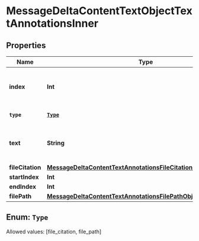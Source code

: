 

# MessageDeltaContentTextObjectTextAnnotationsInner


## Properties

Name | Type | Description | Notes
------------ | ------------- | ------------- | -------------
**index** | **Int** | The index of the annotation in the text content part. | 
**`type`** | [**`Type`**](#`Type`) | Always &#x60;file_citation&#x60;. | 
**text** | **String** | The text in the message content that needs to be replaced. |  [optional]
**fileCitation** | [**MessageDeltaContentTextAnnotationsFileCitationObjectFileCitation**](MessageDeltaContentTextAnnotationsFileCitationObjectFileCitation.md) |  |  [optional]
**startIndex** | **Int** |  |  [optional]
**endIndex** | **Int** |  |  [optional]
**filePath** | [**MessageDeltaContentTextAnnotationsFilePathObjectFilePath**](MessageDeltaContentTextAnnotationsFilePathObjectFilePath.md) |  |  [optional]


## Enum: `Type`
Allowed values: [file_citation, file_path]




